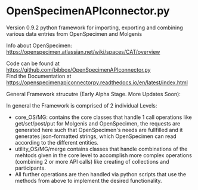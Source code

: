 # OpenSpecimenAPIconnector.py
Version 0.9.2
python framework for importing, exporting and combining various data entries from OpenSpecimen and Molgenis


Info about OpenSpecimen: https://openspecimen.atlassian.net/wiki/spaces/CAT/overview

Code can be found at https://github.com/bibbox/OpenSpecimenAPIconnector.py<br>
Find the Documentation at https://openspecimenapiconnectorpy.readthedocs.io/en/latest/index.html

General Framework strucutre (Early Alpha Stage. More Updates Soon):

In general the Framework is comprised of 2 individual Levels:<br>
  - core_OS/MG: contains the core classes that handle 1 call operations like get/set/post/put for Molgenis   and OpenSpecimen, the requests are generated here such that OpenSpecimen's needs are fullfilled and it generates json-formatted strings, which OpenSpecimen can read according to the different entities.<br>
  - utility_OS/MG/merge contains classes that handle combinations of the mehtods given in the core level to accomplish more complex operations (combining 2 or more API calls) like creating of collections and participants.<br>
  - All further operations are then handled via python scripts that use the methods from above to implement the desired functionality.

